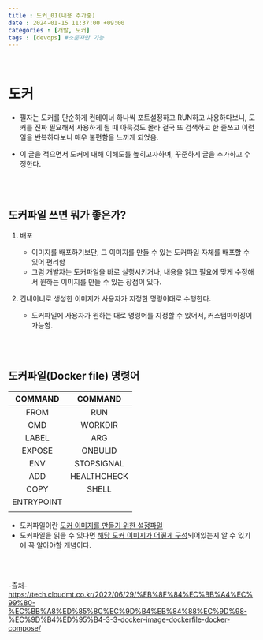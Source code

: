 ```yaml
---
title : 도커_01(내용 추가중)
date : 2024-01-15 11:37:00 +09:00
categories : [개발, 도커]
tags : [devops] #소문자만 가능
---
```



<br>

# 도커

- 필자는 도커를 단순하게 컨테이너 하나씩 포트설정하고 RUN하고 사용하다보니,
도커를 진짜 필요해서 사용하게 될 때 아묵것도 몰라 결국 또 검색하고 한 줄쓰고 이런일을 반복하다보니 매우 불편함을 느끼게 되었음.

- 이 글을 적으면서 도커에 대해 이해도를 높히고자하며,
꾸준하게 글을 추가하고 수정한다.

<br><br>


## 도커파일 쓰면 뭐가 좋은가?
1. 배포
     - 이미지를 배포하기보단, 그 이미지를 만들 수 있는 도커파일 자체를 배포할 수 있어 편리함
     - 그럼 개발자는 도커파일을 바로 실행시키거나, 내용을 읽고 필요에 맞게 수정해서 원하는 이미지를 만들 수 있는 장점이 있다.
  
2. 컨네이너로 생성한 이미지가 사용자가 지정한 명령어대로 수행한다.
    - 도커파일에 사용자가 원하는 대로 명령어를 지정할 수 있어서, 커스텀마이징이 가능함.

<br><br>



## 도커파일(Docker file) 명령어

| COMMAND    | COMMAND     |
|:----------:|:-----------:|
| FROM       | RUN         |
| CMD        | WORKDIR     |
| LABEL      | ARG         |
| EXPOSE     | ONBULID     |
| ENV        | STOPSIGNAL  |
| ADD        | HEALTHCHECK |
| COPY       | SHELL       |
| ENTRYPOINT |             |
|            |             |

- 도커파일이란 <U>도커 이미지를 만들기 위한 설정파일</U>
- 도커파일을 읽을 수 있다면 <U>해당 도커 이미지가 어떻게 구성</U>되어있는지 알 수 있기에 꼭 알아야할 개념이다.

<br><br>







-출처-<br>
https://tech.cloudmt.co.kr/2022/06/29/%EB%8F%84%EC%BB%A4%EC%99%80-%EC%BB%A8%ED%85%8C%EC%9D%B4%EB%84%88%EC%9D%98-%EC%9D%B4%ED%95%B4-3-3-docker-image-dockerfile-docker-compose/ <br>
 